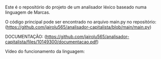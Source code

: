Este é o repositório do projeto de um analisador léxico baseado numa linguagem de Marcas.

O código principal pode ser encontrado no arquivo main.py no repositório:(https://github.com/jairolu565/analisador-capitalista/blob/main/main.py)

DOCUMENTAÇÃO: (https://github.com/jairolu565/analisador-capitalista/files/10149300/documentacao.pdf)

Vídeo do funcionamento da linguagem:

